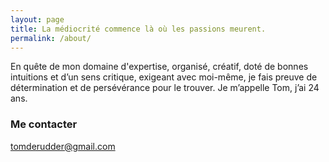 ```yaml
---
layout: page
title: La médiocrité commence là où les passions meurent.
permalink: /about/
---
```


En quête de mon domaine d'expertise, organisé, créatif, doté de bonnes intuitions et d’un sens critique, exigeant avec moi-même, je fais preuve de détermination et de persévérance pour le trouver. Je m’appelle Tom, j’ai 24 ans.

### Me contacter

[tomderudder@gmail.com](mailto:tomderudder@gmail.com)

